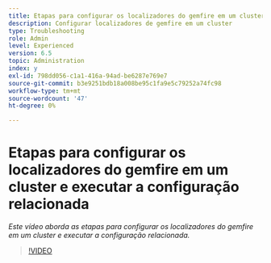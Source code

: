 ```yaml
---
title: Etapas para configurar os localizadores do gemfire em um cluster e executar a configuração relacionada
description: Configurar localizadores de gemfire em um cluster
type: Troubleshooting
role: Admin
level: Experienced
version: 6.5
topic: Administration
index: y
exl-id: 798dd056-c1a1-416a-94ad-be6287e769e7
source-git-commit: b3e9251bdb18a008be95c1fa9e5c79252a74fc98
workflow-type: tm+mt
source-wordcount: '47'
ht-degree: 0%

---
```


# Etapas para configurar os localizadores do gemfire em um cluster e executar a configuração relacionada

*Este vídeo aborda as etapas para configurar os localizadores do gemfire em um cluster e executar a configuração relacionada.*

>[!VIDEO](https://video.tv.adobe.com/v/335544?quality=12&learn=on)

